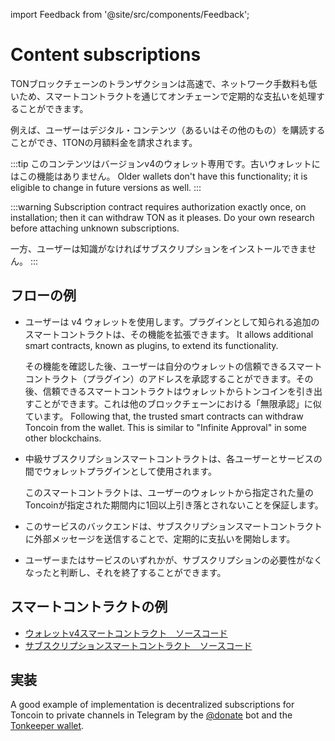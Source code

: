 import Feedback from '@site/src/components/Feedback';

# Content subscriptions

TONブロックチェーンのトランザクションは高速で、ネットワーク手数料も低いため、スマートコントラクトを通じてオンチェーンで定期的な支払いを処理することができます。

例えば、ユーザーはデジタル・コンテンツ（あるいはその他のもの）を購読することができ、1TONの月額料金を請求されます。

:::tip
このコンテンツはバージョンv4のウォレット専用です。古いウォレットにはこの機能はありません。 Older wallets don't have this functionality; it is eligible to change in future versions as well.
:::

:::warning
Subscription contract requires authorization exactly once, on installation; then it can withdraw TON as it pleases. Do your own research before attaching unknown subscriptions.

一方、ユーザーは知識がなければサブスクリプションをインストールできません。
:::

## フローの例

- ユーザーは v4 ウォレットを使用します。プラグインとして知られる追加のスマートコントラクトは、その機能を拡張できます。 It allows additional smart contracts, known as plugins, to extend its functionality.

   その機能を確認した後、ユーザーは自分のウォレットの信頼できるスマートコントラクト（プラグイン）のアドレスを承認することができます。その後、信頼できるスマートコントラクトはウォレットからトンコインを引き出すことができます。これは他のブロックチェーンにおける「無限承認」に似ています。 Following that, the trusted smart contracts can withdraw Toncoin from the wallet. This is similar to "Infinite Approval" in some other blockchains.

- 中級サブスクリプションスマートコントラクトは、各ユーザーとサービスの間でウォレットプラグインとして使用されます。

   このスマートコントラクトは、ユーザーのウォレットから指定された量のToncoinが指定された期間内に1回以上引き落とされないことを保証します。

- このサービスのバックエンドは、サブスクリプションスマートコントラクトに外部メッセージを送信することで、定期的に支払いを開始します。

- ユーザーまたはサービスのいずれかが、サブスクリプションの必要性がなくなったと判断し、それを終了することができます。

## スマートコントラクトの例

- [ウォレットv4スマートコントラクト　ソースコード](https://github.com/ton-blockchain/wallet-contract/blob/main/func/wallet-v4-code.fc)
- [サブスクリプションスマートコントラクト　ソースコード](https://github.com/ton-blockchain/wallet-contract/blob/main/func/simple-subscription-plugin.fc)

## 実装

A good example of implementation is decentralized subscriptions for Toncoin to private channels in Telegram by the [@donate](https://t.me/donate) bot and the [Tonkeeper wallet](https://tonkeeper.com). <Feedback />

